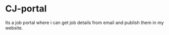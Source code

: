 # CJ-portal
Its a job portal where i can get job details from email and publish them in my website. 
